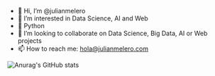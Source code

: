 - 👋 Hi, I’m @julianmelero
- 👀 I’m interested in Data Science, AI and Web
- 🤩 Python
- 💞️ I’m looking to collaborate on Data Science, Big Data, AI or Web projects
- 📫 How to reach me: hola@julianmelero.com

![Anurag's GitHub stats](https://github-readme-stats.vercel.app/api?username=julianmelero)
<!---
julianmelero/julianmelero is a ✨ special ✨ repository because its `README.md` (this file) appears on your GitHub profile.
You can click the Preview link to take a look at your changes.
--->
